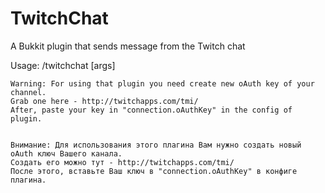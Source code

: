 # TwitchChat
A Bukkit plugin that sends message from the Twitch chat


Usage: /twitchchat <argument> [args]

    Warning: For using that plugin you need create new oAuth key of your channel. 
    Grab one here - http://twitchapps.com/tmi/
    After, paste your key in "connection.oAuthKey" in the config of plugin.


    Внимание: Для использования этого плагина Вам нужно создать новый oAuth ключ Вашего канала. 
    Создать его можно тут - http://twitchapps.com/tmi/
    После этого, вставьте Ваш ключ в "connection.oAuthKey" в конфиге плагина.
